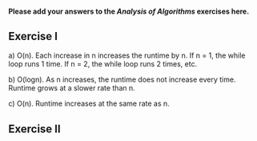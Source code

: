 #### Please add your answers to the ***Analysis of  Algorithms*** exercises here.

## Exercise I

a) O(n). Each increase in n increases the runtime by n. If n = 1, the while loop runs 1 time. If n = 2, the while loop runs 2 times, etc.


b) O(logn). As n increases, the runtime does not increase every time. Runtime grows at a slower rate than n.


c) O(n). Runtime increases at the same rate as n.

## Exercise II


